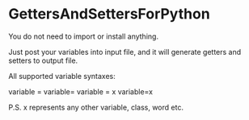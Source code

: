 # GettersAndSettersForPython

You do not need to import or install anything.

Just post your variables into input file, and it will generate getters and setters to output file.

All supported variable syntaxes:

variable =
variable=
variable = x
variable=x

P.S. x represents any other variable, class, word etc.
